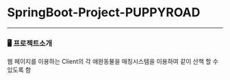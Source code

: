 # SpringBoot-Project-PUPPYROAD
---
### 🖥️ 프로젝트소개

웹 페이지를 이용하는 Client의 각 애완동물을 매칭시스템을 이용하여 같이 산책 할 수 있도록 함
